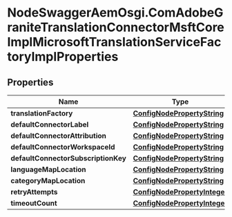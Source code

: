 # NodeSwaggerAemOsgi.ComAdobeGraniteTranslationConnectorMsftCoreImplMicrosoftTranslationServiceFactoryImplProperties

## Properties

Name | Type | Description | Notes
------------ | ------------- | ------------- | -------------
**translationFactory** | [**ConfigNodePropertyString**](ConfigNodePropertyString.md) |  | [optional] 
**defaultConnectorLabel** | [**ConfigNodePropertyString**](ConfigNodePropertyString.md) |  | [optional] 
**defaultConnectorAttribution** | [**ConfigNodePropertyString**](ConfigNodePropertyString.md) |  | [optional] 
**defaultConnectorWorkspaceId** | [**ConfigNodePropertyString**](ConfigNodePropertyString.md) |  | [optional] 
**defaultConnectorSubscriptionKey** | [**ConfigNodePropertyString**](ConfigNodePropertyString.md) |  | [optional] 
**languageMapLocation** | [**ConfigNodePropertyString**](ConfigNodePropertyString.md) |  | [optional] 
**categoryMapLocation** | [**ConfigNodePropertyString**](ConfigNodePropertyString.md) |  | [optional] 
**retryAttempts** | [**ConfigNodePropertyInteger**](ConfigNodePropertyInteger.md) |  | [optional] 
**timeoutCount** | [**ConfigNodePropertyInteger**](ConfigNodePropertyInteger.md) |  | [optional] 



